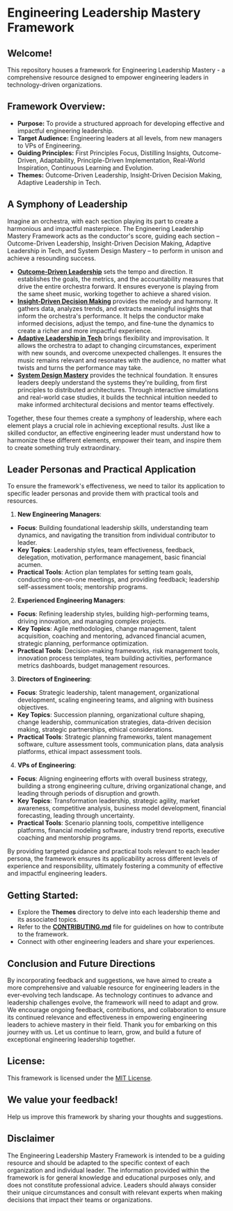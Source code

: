# Engineering Leadership Mastery Framework

## Welcome!

This repository houses a framework for Engineering Leadership Mastery - a comprehensive resource designed to empower engineering leaders in technology-driven organizations. 

## Framework Overview:

* **Purpose:** To provide a structured approach for developing effective and impactful engineering leadership.
* **Target Audience:** Engineering leaders at all levels, from new managers to VPs of Engineering.
* **Guiding Principles:** First Principles Focus, Distilling Insights, Outcome-Driven, Adaptability, Principle-Driven Implementation, Real-World Inspiration, Continuous Learning and Evolution.
* **Themes:** Outcome-Driven Leadership, Insight-Driven Decision Making, Adaptive Leadership in Tech.

## A Symphony of Leadership
Imagine an orchestra, with each section playing its part to create a harmonious and impactful masterpiece. The Engineering Leadership Mastery Framework acts as the conductor's score, guiding each section – Outcome-Driven Leadership, Insight-Driven Decision Making, Adaptive Leadership in Tech, and System Design Mastery – to perform in unison and achieve a resounding success.
* **[Outcome-Driven Leadership](./Outcome-Driven-Leadership/README.md)** sets the tempo and direction. It establishes the goals, the metrics, and the accountability measures that drive the entire orchestra forward. It ensures everyone is playing from the same sheet music, working together to achieve a shared vision.
* **[Insight-Driven Decision Making](./Insight-driven-decision-making/README.md)** provides the melody and harmony. It gathers data, analyzes trends, and extracts meaningful insights that inform the orchestra's performance. It helps the conductor make informed decisions, adjust the tempo, and fine-tune the dynamics to create a richer and more impactful experience.
* **[Adaptive Leadership in Tech](./adaptive-leadership-in-tech/README.md)** brings flexibility and improvisation. It allows the orchestra to adapt to changing circumstances, experiment with new sounds, and overcome unexpected challenges. It ensures the music remains relevant and resonates with the audience, no matter what twists and turns the performance may take.
* **[System Design Mastery](./system-design-mastery/README.md)** provides the technical foundation. It ensures leaders deeply understand the systems they're building, from first principles to distributed architectures. Through interactive simulations and real-world case studies, it builds the technical intuition needed to make informed architectural decisions and mentor teams effectively.

Together, these four themes create a symphony of leadership, where each element plays a crucial role in achieving exceptional results.
Just like a skilled conductor, an effective engineering leader must understand how to harmonize these different elements, empower their team, and inspire them to create something truly extraordinary.

## Leader Personas and Practical Application
To ensure the framework's effectiveness, we need to tailor its application to specific leader personas and provide them with practical tools and resources.
1. **New Engineering Managers**:
* **Focus**: Building foundational leadership skills, understanding team dynamics, and navigating the transition from individual contributor to leader.
* **Key Topics**: Leadership styles, team effectiveness, feedback, delegation, motivation, performance management, basic financial acumen.
* **Practical Tools**: Action plan templates for setting team goals, conducting one-on-one meetings, and providing feedback; leadership self-assessment tools; mentorship programs.
2. **Experienced Engineering Managers**:
* **Focus**: Refining leadership styles, building high-performing teams, driving innovation, and managing complex projects.
* **Key Topics**: Agile methodologies, change management, talent acquisition, coaching and mentoring, advanced financial acumen, strategic planning, performance optimization.
* **Practical Tools**: Decision-making frameworks, risk management tools, innovation process templates, team building activities, performance metrics dashboards, budget management resources.
3. **Directors of Engineering**:
* **Focus**: Strategic leadership, talent management, organizational development, scaling engineering teams, and aligning with business objectives.
* **Key Topics**: Succession planning, organizational culture shaping, change leadership, communication strategies, data-driven decision making, strategic partnerships, ethical considerations.
* **Practical Tools**: Strategic planning frameworks, talent management software, culture assessment tools, communication plans, data analysis platforms, ethical impact assessment tools.
4. **VPs of Engineering**:
* **Focus**: Aligning engineering efforts with overall business strategy, building a strong engineering culture, driving organizational change, and leading through periods of disruption and growth.
* **Key Topics**: Transformation leadership, strategic agility, market awareness, competitive analysis, business model development, financial forecasting, leading through uncertainty.
* **Practical Tools**: Scenario planning tools, competitive intelligence platforms, financial modeling software, industry trend reports, executive coaching and mentorship programs.
  
By providing targeted guidance and practical tools relevant to each leader persona, the framework ensures its applicability across different levels of experience and responsibility, ultimately fostering a community of effective and impactful engineering leaders.

## Getting Started:

* Explore the **Themes** directory to delve into each leadership theme and its associated topics.
* Refer to the **[CONTRIBUTING.md](./CONTRIBUTING.md)** file for guidelines on how to contribute to the framework. 
* Connect with other engineering leaders and share your experiences.

## Conclusion and Future Directions
By incorporating feedback and suggestions, we have aimed to create a more comprehensive and valuable resource for engineering leaders in the ever-evolving tech landscape. As technology continues to advance and leadership challenges evolve, the framework will need to adapt and grow. We encourage ongoing feedback, contributions, and collaboration to ensure its continued relevance and effectiveness in empowering engineering leaders to achieve mastery in their field.
Thank you for embarking on this journey with us. Let us continue to learn, grow, and build a future of exceptional engineering leadership together.

## License:

This framework is licensed under the [MIT License](./LICENSE).

## We value your feedback!

Help us improve this framework by sharing your thoughts and suggestions. 

## Disclaimer
The Engineering Leadership Mastery Framework is intended to be a guiding resource and should be adapted to the specific context of each organization and individual leader. The information provided within the framework is for general knowledge and educational purposes only, and does not constitute professional advice. Leaders should always consider their unique circumstances and consult with relevant experts when making decisions that impact their teams or organizations.

